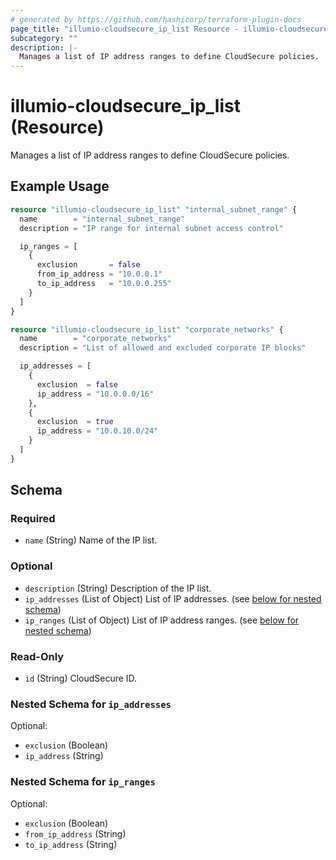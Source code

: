 ```yaml
---
# generated by https://github.com/hashicorp/terraform-plugin-docs
page_title: "illumio-cloudsecure_ip_list Resource - illumio-cloudsecure"
subcategory: ""
description: |-
  Manages a list of IP address ranges to define CloudSecure policies.
---
```


# illumio-cloudsecure_ip_list (Resource)

Manages a list of IP address ranges to define CloudSecure policies.

## Example Usage

```terraform
resource "illumio-cloudsecure_ip_list" "internal_subnet_range" {
  name        = "internal_subnet_range"
  description = "IP range for internal subnet access control"

  ip_ranges = [
    {
      exclusion       = false
      from_ip_address = "10.0.0.1"
      to_ip_address   = "10.0.0.255"
    }
  ]
}

resource "illumio-cloudsecure_ip_list" "corporate_networks" {
  name        = "corporate_networks"
  description = "List of allowed and excluded corporate IP blocks"

  ip_addresses = [
    {
      exclusion  = false
      ip_address = "10.0.0.0/16"
    },
    {
      exclusion  = true
      ip_address = "10.0.10.0/24"
    }
  ]
}
```

<!-- schema generated by tfplugindocs -->
## Schema

### Required

- `name` (String) Name of the IP list.

### Optional

- `description` (String) Description of the IP list.
- `ip_addresses` (List of Object) List of IP addresses. (see [below for nested schema](#nestedatt--ip_addresses))
- `ip_ranges` (List of Object) List of IP address ranges. (see [below for nested schema](#nestedatt--ip_ranges))

### Read-Only

- `id` (String) CloudSecure ID.

<a id="nestedatt--ip_addresses"></a>
### Nested Schema for `ip_addresses`

Optional:

- `exclusion` (Boolean)
- `ip_address` (String)


<a id="nestedatt--ip_ranges"></a>
### Nested Schema for `ip_ranges`

Optional:

- `exclusion` (Boolean)
- `from_ip_address` (String)
- `to_ip_address` (String)
